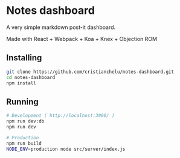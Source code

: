 # Notes dashboard

A very simple markdown post-it dashboard.

Made with React + Webpack + Koa + Knex + Objection ROM

## Installing

```bash
git clone https://github.com/cristianchelu/notes-dashboard.git
cd notes-dashboard
npm install
```

## Running
```bash
# Development ( http://localhost:3000/ )
npm run dev:db
npm run dev

# Production
npm run build
NODE_ENV=production node src/server/index.js
```